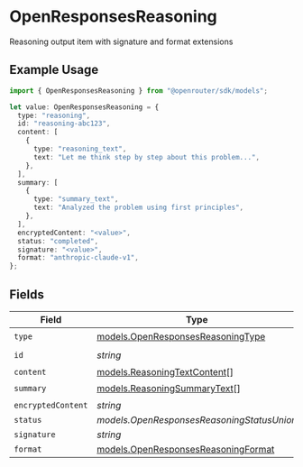 # OpenResponsesReasoning

Reasoning output item with signature and format extensions

## Example Usage

```typescript
import { OpenResponsesReasoning } from "@openrouter/sdk/models";

let value: OpenResponsesReasoning = {
  type: "reasoning",
  id: "reasoning-abc123",
  content: [
    {
      type: "reasoning_text",
      text: "Let me think step by step about this problem...",
    },
  ],
  summary: [
    {
      type: "summary_text",
      text: "Analyzed the problem using first principles",
    },
  ],
  encryptedContent: "<value>",
  status: "completed",
  signature: "<value>",
  format: "anthropic-claude-v1",
};
```

## Fields

| Field                                                                            | Type                                                                             | Required                                                                         | Description                                                                      |
| -------------------------------------------------------------------------------- | -------------------------------------------------------------------------------- | -------------------------------------------------------------------------------- | -------------------------------------------------------------------------------- |
| `type`                                                                           | [models.OpenResponsesReasoningType](../models/openresponsesreasoningtype.md)     | :heavy_check_mark:                                                               | N/A                                                                              |
| `id`                                                                             | *string*                                                                         | :heavy_check_mark:                                                               | N/A                                                                              |
| `content`                                                                        | [models.ReasoningTextContent](../models/reasoningtextcontent.md)[]               | :heavy_minus_sign:                                                               | N/A                                                                              |
| `summary`                                                                        | [models.ReasoningSummaryText](../models/reasoningsummarytext.md)[]               | :heavy_check_mark:                                                               | N/A                                                                              |
| `encryptedContent`                                                               | *string*                                                                         | :heavy_minus_sign:                                                               | N/A                                                                              |
| `status`                                                                         | *models.OpenResponsesReasoningStatusUnion*                                       | :heavy_minus_sign:                                                               | N/A                                                                              |
| `signature`                                                                      | *string*                                                                         | :heavy_minus_sign:                                                               | N/A                                                                              |
| `format`                                                                         | [models.OpenResponsesReasoningFormat](../models/openresponsesreasoningformat.md) | :heavy_minus_sign:                                                               | N/A                                                                              |